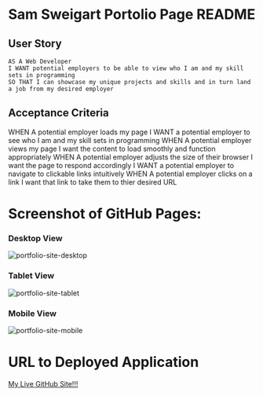 # Sam Sweigart Portolio Page README

## User Story

```
AS A Web Developer
I WANT potential employers to be able to view who I am and my skill sets in programming
SO THAT I can showcase my unique projects and skills and in turn land a job from my desired employer
```

## Acceptance Criteria
WHEN A potential employer loads my page
I WANT a potential employer to see who I am and my skill sets in programming
WHEN A potential employer views my page I want the content to load smoothly and function appropriately
WHEN A potential employer adjusts the size of their browser I want the page to respond accordingly
I WANT a potential employer to navigate to clickable links intuitively
WHEN A potential employer clicks on a link I want that link to take them to thier desired URL

# Screenshot of GitHub Pages:

### Desktop View
![portfolio-site-desktop](https://user-images.githubusercontent.com/56444674/111209353-485a3680-85a2-11eb-81ce-06c78d32984f.png)


### Tablet View
![portfolio-site-tablet](https://user-images.githubusercontent.com/56444674/111209342-45f7dc80-85a2-11eb-8ad2-4d8edd1082cb.png)


### Mobile View
![portfolio-site-mobile](https://user-images.githubusercontent.com/56444674/111209333-43958280-85a2-11eb-87b0-cf2b675fbfd3.png)


# URL to Deployed Application
<a href='https://samsweig.github.io/Personal-Portfolio-Page/#'>My Live GitHub Site!!! </a>